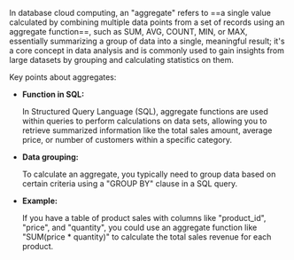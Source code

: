 In database cloud computing, an "aggregate" refers to ==a single value calculated by combining multiple data points from a set of records using an aggregate function==, such as SUM, AVG, COUNT, MIN, or MAX, essentially summarizing a group of data into a single, meaningful result; it's a core concept in data analysis and is commonly used to gain insights from large datasets by grouping and calculating statistics on them. 

Key points about aggregates:

- **Function in SQL:**
    
    In Structured Query Language (SQL), aggregate functions are used within queries to perform calculations on data sets, allowing you to retrieve summarized information like the total sales amount, average price, or number of customers within a specific category. 
    
- **Data grouping:**
    
    To calculate an aggregate, you typically need to group data based on certain criteria using a "GROUP BY" clause in a SQL query. 
    
- **Example:**
    
    If you have a table of product sales with columns like "product_id", "price", and "quantity", you could use an aggregate function like "SUM(price * quantity)" to calculate the total sales revenue for each product.